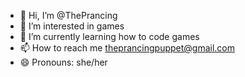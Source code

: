 - 👋 Hi, I’m @ThePrancing
- 👀 I’m interested in games
- 🌱 I’m currently learning how to code games
- 📫 How to reach me theprancingpuppet@gmail.com
- 😄 Pronouns: she/her

<!---
ThePrancing/ThePrancing is a ✨ special ✨ repository because its `README.md` (this file) appears on your GitHub profile.
You can click the Preview link to take a look at your changes.
--->
